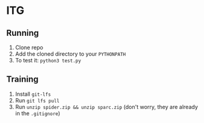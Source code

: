 # ITG

## Running
1. Clone repo
2. Add the cloned directory to your `PYTHONPATH`
3. To test it: `python3 test.py`

## Training
1. Install `git-lfs` 
2. Run `git lfs pull`
3. Run `unzip spider.zip && unzip sparc.zip` (don't worry, they are already in the `.gitignore`)